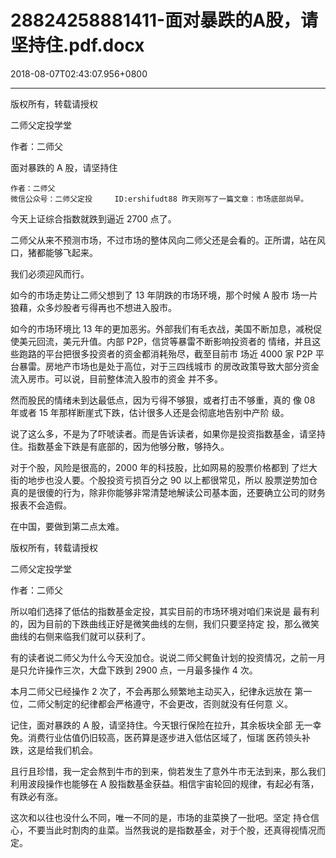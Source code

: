 # 28824258881411-面对暴跌的A股，请坚持住.pdf.docx

2018-08-07T02:43:07.956+0800

----

版权所有，转载请授权

二师父定投学堂

作者：二师父

面对暴跌的 A 股，请坚持住 

	作者：二师父   
	微信公众号：二师父定投 	ID:ershifudt88 昨天刚写了一篇文章：市场底部尚早。 

今天上证综合指数就跌到逼近 2700 点了。 

二师父从来不预测市场，不过市场的整体风向二师父还是会看的。正所谓，站在风口，猪都能够飞起来。 

我们必须迎风而行。 

如今的市场走势让二师父想到了 13 年阴跌的市场环境，那个时候 A 股市 场一片狼藉，众多炒股者亏得再也不想进入股市。 

如今的市场环境比 13 年的更加恶劣。外部我们有毛衣战，美国不断加息，减税促使美元回流，美元升值。内部 P2P，信贷等暴雷不断影响投资者的 情绪，并且这些跑路的平台把很多投资者的资金都消耗殆尽，截至目前市 场近 4000 家 P2P 平台暴雷。房地产市场也是处于高位，对于三四线城市 的房改政策导致大部分资金流入房市。可以说，目前整体流入股市的资金 并不多。 

然而股民的情绪未到达最低点，因为亏得不够狠，或者打击不够重，真的 像 08 年或者 15 年那样断崖式下跌，估计很多人还是会彻底地告别中产阶 级。 

说了这么多，不是为了吓唬读者。而是告诉读者，如果你是投资指数基金，请坚持住。指数基金下跌是有底部的，因为他够分散，够持久。 

对于个股，风险是很高的，2000 年的科技股，比如网易的股票价格都到 了烂大街的地步也没人要。个股投资亏损百分之 90 以上都很常见，所以 股票逆势加仓真的是很傻的行为，除非你能够非常清楚地解读公司基本面，还要确立公司的财务报表不会造假。 

在中国，要做到第二点太难。 

版权所有，转载请授权

二师父定投学堂

作者：二师父

所以咱们选择了低估的指数基金定投，其实目前的市场环境对咱们来说是 最有利的，因为目前的下跌曲线正好是微笑曲线的左侧，我们只要坚持定 投，那么微笑曲线的右侧来临我们就可以获利了。 

有的读者说二师父为什么今天没加仓。说说二师父鳄鱼计划的投资情况，之前一月是只允许操作三次，大盘下跌到 2900 点，一月最多操作 4 次。 

本月二师父已经操作 2 次了，不会再那么频繁地主动买入，纪律永远放在 第一位，二师父制定的纪律都会严格遵守，不会更改，否则就没有任何意 义。 

记住，面对暴跌的 A 股，请坚持住。今天银行保险在拉升，其余板块全部 无一幸免。消费行业估值仍旧较高，医药算是逐步进入低估区域了，恒瑞 医药领头补跌，这是给我们机会。 

且行且珍惜，我一定会熬到牛市的到来，倘若发生了意外牛市无法到来，那么我们利用波段操作也能够在 A 股指数基金获益。相信宇宙轮回的规律，有起必有落，有跌必有涨。 

这次和以往也没什么不同，唯一不同的是，市场的韭菜换了一批吧。坚定 持仓信心，不要当此时割肉的韭菜。当然我说的是指数基金，对于个股，还真得视情况而定。


